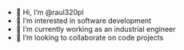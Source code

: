 - 👋 Hi, I’m @raul320pl
- 👀 I’m interested in software development
- 🌱 I’m currently working as an industrial engineer
- 💞️ I’m looking to collaborate on code projects

